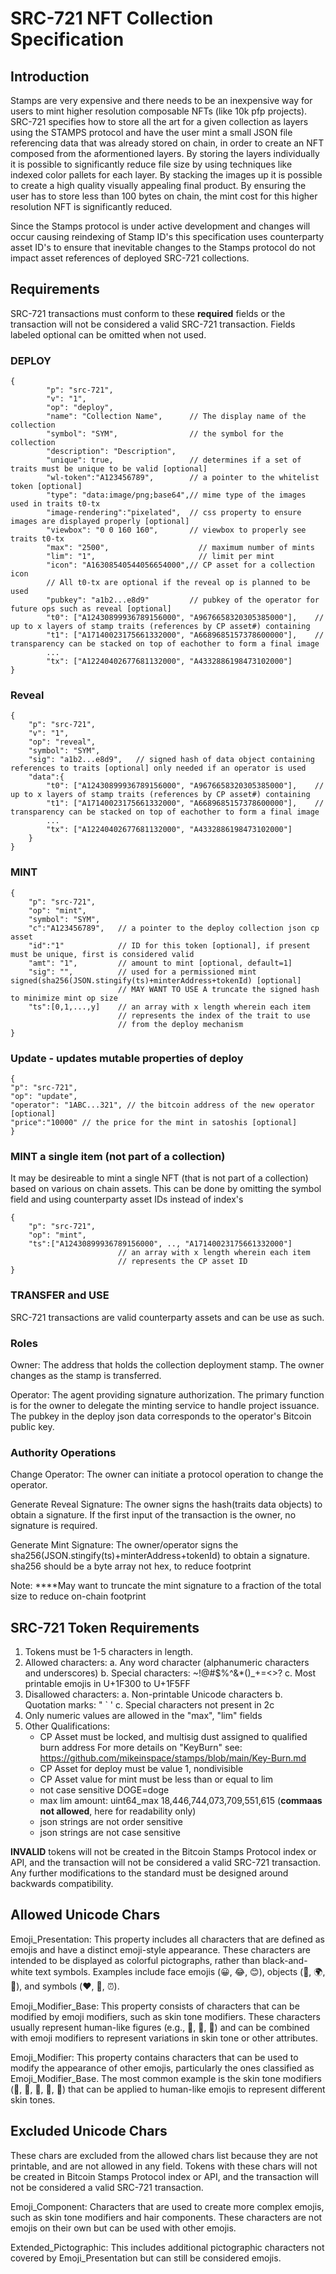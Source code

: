 # SRC-721 NFT Collection Specification

## Introduction
Stamps are very expensive and there needs to be an inexpensive way for users to mint higher resolution composable NFTs (like 10k pfp projects).  SRC-721 specifies how to store all the art for a given collection as layers using the STAMPS protocol and have the user mint a small JSON file referencing data that was already stored on chain, in order to create an NFT composed from the aformentioned layers. By storing the layers individually it is possible to significantly reduce file size by using techniques like indexed color pallets for each layer.  By stacking the images up it is possible to create a high quality visually appealing final product.  By ensuring the user has to store less than 100 bytes on chain, the mint cost for this higher resolution NFT is significantly reduced.

Since the Stamps protocol is under active development and changes will occur causing reindexing of Stamp ID's this specification uses counterparty asset ID's to ensure that inevitable changes to the Stamps protocol do not impact asset references of deployed SRC-721 collections.  

## Requirements
SRC-721 transactions must conform to these **required** fields or the transaction will not be considered a valid SRC-721 transaction. Fields labeled optional can be omitted when not used.

### DEPLOY
```
{
        "p": "src-721",
        "v": "1",
        "op": "deploy",
        "name": "Collection Name",      // The display name of the collection
        "symbol": "SYM",                // the symbol for the collection
        "description": "Description",
        "unique": true,                 // determines if a set of traits must be unique to be valid [optional]
        "wl-token":"A123456789",        // a pointer to the whitelist token [optional]
        "type": "data:image/png;base64",// mime type of the images used in traits t0-tx
        "image-rendering":"pixelated",  // css property to ensure images are displayed properly [optional]
        "viewbox": "0 0 160 160",       // viewbox to properly see  traits t0-tx
        "max": "2500",                    // maximum number of mints
        "lim": "1",                       // limit per mint
        "icon": "A16308540544056654000",// CP asset for a collection icon 
        // All t0-tx are optional if the reveal op is planned to be used
        "pubkey": "a1b2...e8d9"         // pubkey of the operator for future ops such as reveal [optional]
        "t0": ["A12430899936789156000", "A9676658320305385000"],    // up to x layers of stamp traits (references by CP asset#) containing
        "t1": ["A17140023175661332000", "A6689685157378600000"],    // transparency can be stacked on top of eachother to form a final image
        ...
        "tx": ["A12240402677681132000", "A4332886198473102000"]
}
```

### Reveal
```
{
    "p": "src-721",
    "v": "1",
    "op": "reveal",
    "symbol": "SYM",
    "sig": "a1b2...e8d9",   // signed hash of data object containing references to traits [optional] only needed if an operator is used
    "data":{
        "t0": ["A12430899936789156000", "A9676658320305385000"],    // up to x layers of stamp traits (references by CP asset#) containing
        "t1": ["A17140023175661332000", "A6689685157378600000"],    // transparency can be stacked on top of eachother to form a final image
        ...
        "tx": ["A12240402677681132000", "A4332886198473102000"]
    }
}
```


### MINT
```
{
    "p": "src-721",
    "op": "mint",
    "symbol": "SYM",
    "c":"A123456789",   // a pointer to the deploy collection json cp asset
    "id":"1"            // ID for this token [optional], if present must be unique, first is considered valid
    "amt": "1",         // amount to mint [optional, default=1]
    "sig": "",          // used for a permissioned mint  signed(sha256(JSON.stingify(ts)+minterAddress+tokenId) [optional]
                        // MAY WANT TO USE A truncate the signed hash to minimize mint op size
    "ts":[0,1,...,y]    // an array with x length wherein each item
                        // represents the index of the trait to use
                        // from the deploy mechanism
}
```

### Update - updates mutable properties of deploy
```
{
"p": "src-721",
"op": "update",
"operator": "1ABC...321", // the bitcoin address of the new operator [optional]
"price":"10000" // the price for the mint in satoshis [optional]
}
```

### MINT a single item (not part of a collection)
It may be desireable to mint a single NFT (that is not part of a collection) based on various on chain assets.  This can be done by omitting the symbol field and using counterparty asset IDs instead of index's
```
{
    "p": "src-721",
    "op": "mint",
    "ts":["A12430899936789156000", .., "A17140023175661332000"]    
                        // an array with x length wherein each item
                        // represents the CP asset ID 
}
```

### TRANSFER and USE

SRC-721 transactions are valid counterparty assets and can be use as such.

### Roles

Owner: The address that holds the collection deployment stamp. The owner changes as the stamp is transferred.

Operator: The agent providing signature authorization. The primary function is for the owner to delegate the minting service to handle project issuance. The pubkey in the deploy json data corresponds to the operator's Bitcoin public key.

### Authority Operations

Change Operator: The owner can initiate a protocol operation to change the operator.

Generate Reveal Signature: The owner signs the hash(traits data objects) to obtain a signature. If the first input of the transaction is the owner, no signature is required.

Generate Mint Signature: The owner/operator signs the sha256(JSON.stingify(ts)+minterAddress+tokenId) to obtain a signature. sha256 should be a byte array not hex, to reduce footprint

Note: ****May want to truncate the mint signature to a fraction of the total size to reduce on-chain footprint



## SRC-721 Token Requirements

1. Tokens must be 1-5 characters in length.
2. Allowed characters:
   a. Any word character (alphanumeric characters and underscores)
   b. Special characters: ~!@#$%^&*()_+=<>?
   c. Most printable emojis in U+1F300 to U+1F5FF
3. Disallowed characters:
   a. Non-printable Unicode characters
   b. Quotation marks: " ` '
   c. Special characters not present in 2c
4. Only numeric values are allowed in the "max", "lim" fields
5. Other Qualifications:
    - CP Asset must be locked, and multisig dust assigned to qualified burn address For more details on "KeyBurn" see: https://github.com/mikeinspace/stamps/blob/main/Key-Burn.md
    - CP Asset for deploy must be value 1, nondivisible
    - CP Asset value for mint must be less than or equal to lim
    - not case sensitive DOGE=doge
    - max lim amount: uint64_max 18,446,744,073,709,551,615 (**commaas not allowed**, here for readability only)
    - json strings are not order sensitive
    - json strings are not case sensitive


**INVALID** tokens will not be created in the Bitcoin Stamps Protocol index or API, and the transaction will not be considered a valid SRC-721 transaction. Any further modifications to the standard must be designed around backwards compatibility.


## Allowed Unicode Chars

Emoji_Presentation: This property includes all characters that are defined as emojis and have a distinct emoji-style appearance. These characters are intended to be displayed as colorful pictographs, rather than black-and-white text symbols. Examples include face emojis (😀, 😂, 😊), objects (🚗, 🌍, 🍕), and symbols (❤️, 🚫, ⏰).

Emoji_Modifier_Base: This property consists of characters that can be modified by emoji modifiers, such as skin tone modifiers. These characters usually represent human-like figures (e.g., 👩, 👨, 🤳) and can be combined with emoji modifiers to represent variations in skin tone or other attributes.

Emoji_Modifier: This property contains characters that can be used to modify the appearance of other emojis, particularly the ones classified as Emoji_Modifier_Base. The most common example is the skin tone modifiers (🏻, 🏼, 🏽, 🏾, 🏿) that can be applied to human-like emojis to represent different skin tones.


## Excluded Unicode Chars

These chars are excluded from the allowed chars list because they are not printable, and are not allowed in any field. Tokens with these chars will not be created in Bitcoin Stamps Protocol index or API, and the transaction will not be considered a valid SRC-721 transaction.

Emoji_Component: Characters that are used to create more complex emojis, such as skin tone modifiers and hair components. These characters are not emojis on their own but can be used with other emojis.

Extended_Pictographic: This includes additional pictographic characters not covered by Emoji_Presentation but can still be considered emojis.

